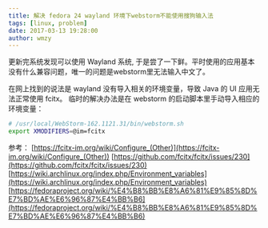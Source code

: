 ```yaml
---
title: 解决 fedora 24 wayland 环境下webstorm不能使用搜狗输入法
tags: [linux, problem]
date: 2017-03-13 19:28:00
author: wmzy
---
```



更新完系统发现可以使用 Wayland 系统, 于是尝了一下鲜。平时使用的应用基本没有什么兼容问题，唯一的问题是webstorm里无法输入中文了。

在网上找到的说法是 wayland 没有导入相关的环境变量，导致 Java 的 UI 应用无法正常使用 fcitx。
临时的解决办法是在 webstorm 的启动脚本里手动导入相应的环境变量：
```bash
# /usr/local/WebStorm-162.1121.31/bin/webstorm.sh 
export XMODIFIERS=@im=fcitx

```

参考：
[https://fcitx-im.org/wiki/Configure_(Other)](https://fcitx-im.org/wiki/Configure_(Other))
[https://github.com/fcitx/fcitx/issues/230](https://github.com/fcitx/fcitx/issues/230)
[https://wiki.archlinux.org/index.php/Environment_variables](https://wiki.archlinux.org/index.php/Environment_variables)
[https://fedoraproject.org/wiki/%E4%B8%BB%E8%A6%81%E9%85%8D%E7%BD%AE%E6%96%87%E4%BB%B6](https://fedoraproject.org/wiki/%E4%B8%BB%E8%A6%81%E9%85%8D%E7%BD%AE%E6%96%87%E4%BB%B6)